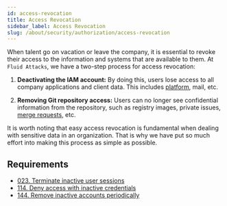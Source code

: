 ```yaml
---
id: access-revocation
title: Access Revocation
sidebar_label: Access Revocation
slug: /about/security/authorization/access-revocation
---
```


When talent go on vacation
or leave the company,
it is essential to revoke their access
to the information and systems
that are available to them.
At `Fluid Attacks`,
we have a two-step process
for access revocation:

1. **Deactivating the IAM account:**
  By doing this,
  users lose access to all company applications
  and client data.
  This includes
  [platform](https://app.fluidattacks.com/),
  mail, etc.

1. **Removing Git repository access:**
  Users can no longer see confidential information
  from the repository,
  such as registry images, private issues,
  [merge requests](https://docs.gitlab.com/ee/user/project/merge_requests/),
  etc.

It is worth noting
that easy access revocation is fundamental
when dealing with sensitive data in an organization.
That is why we have put so much effort
into making this process as simple as possible.

## Requirements

- [023. Terminate inactive user sessions](/criteria/requirements/023)
- [114. Deny access with inactive credentials](/criteria/requirements/114)
- [144. Remove inactive accounts periodically](/criteria/requirements/144)
